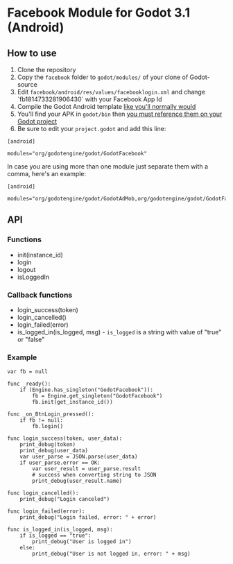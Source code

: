 # Facebook Module for Godot 3.1 (Android)

## How to use
1. Clone the repository
1. Copy the `facebook` folder to `godot/modules/` of your clone of Godot-source
1. Edit `facebook/android/res/values/facebooklogin.xml` and change ´fb1814733281906430´ with your Facebook App Id
1. Compile the Godot Android template [like you'll normally would](http://docs.godotengine.org/en/latest/development/compiling/compiling_for_android.html)
1. You'll find your APK in `godot/bin` then [you must reference them on your Godot project](http://docs.godotengine.org/en/latest/development/compiling/compiling_for_android.html#using-the-export-templates)
1. Be sure to edit your `project.godot` and add this line:

```
[android]

modules="org/godotengine/godot/GodotFacebook"
```

In case you are using more than one module just separate them with a comma, here's an example:

```
[android]

modules="org/godotengine/godot/GodotAdMob,org/godotengine/godot/GodotFacebook"
```

## API

### Functions
* init(instance_id)
* login
* logout
* isLoggedIn

### Callback functions
* login_success(token)
* login_cancelled()
* login_failed(error)
* is_logged_in(is_logged, msg) - `is_logged` is a string with value of "true" or "false"

### Example

```
var fb = null

func _ready():
	if (Engine.has_singleton("GodotFacebook")):
		fb = Engine.get_singleton("GodotFacebook")
		fb.init(get_instance_id())
	
func _on_BtnLogin_pressed():
	if fb != null:
		fb.login()
	
func login_success(token, user_data):
	print_debug(token)
	print_debug(user_data)
	var user_parse = JSON.parse(user_data)
	if user_parse.error == OK:
		var user_result = user_parse.result
		# success when converting string to JSON
		print_debug(user_result.name)

func login_cancelled():
	print_debug("Login canceled")

func login_failed(error):
	print_debug("Login failed, error: " + error)
	
func is_logged_in(is_logged, msg):
	if is_logged == "true":
		print_debug("User is logged in")
	else:
		print_debug("User is not logged in, error: " + msg)
```
